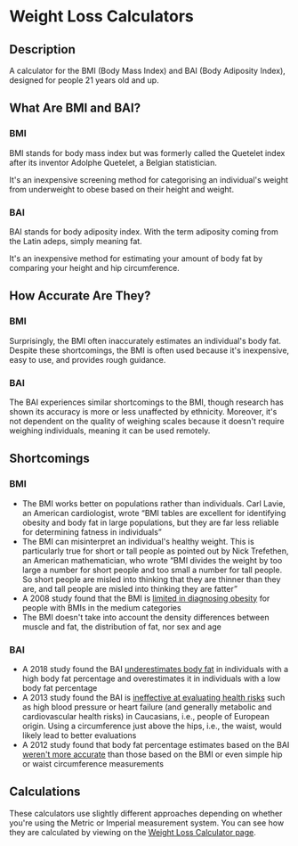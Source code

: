 # Weight Loss Calculators

## Description
A calculator for the BMI (Body Mass Index) and BAI (Body Adiposity Index), designed for people 21 years old and up.

## What Are BMI and BAI?
### BMI
BMI stands for body mass index but was formerly called the Quetelet index after its inventor Adolphe Quetelet, a Belgian statistician.

It's an inexpensive screening method for categorising an individual's weight from underweight to obese based on their height and weight.

### BAI
BAI stands for body adiposity index. With the term adiposity coming from the Latin adeps, simply meaning fat.

It's an inexpensive method for estimating your amount of body fat by comparing your height and hip circumference.

## How Accurate Are They?
### BMI
Surprisingly, the BMI often inaccurately estimates an individual's body fat. Despite these shortcomings, the BMI is often used because it's inexpensive, easy to use, and provides rough guidance.

### BAI
The BAI experiences similar shortcomings to the BMI, though research has shown its accuracy is more or less unaffected by ethnicity. Moreover, it's not dependent on the quality of weighing scales because it doesn't require weighing individuals, meaning it can be used remotely.

## Shortcomings
### BMI
- The BMI works better on populations rather than individuals. Carl Lavie, an American cardiologist, wrote “BMI tables are excellent for identifying obesity and body fat in large populations, but they are far less reliable for determining fatness in individuals”
- The BMI can misinterpret an individual's healthy weight. This is particularly true for short or tall people as pointed out by Nick Trefethen, an American mathematician, who wrote “BMI divides the weight by too large a number for short people and too small a number for tall people. So short people are misled into thinking that they are thinner than they are, and tall people are misled into thinking they are fatter”
- A 2008 study found that the BMI is [limited in diagnosing obesity](https://www.ncbi.nlm.nih.gov/pmc/articles/PMC2877506/#abstract-1title) for people with BMIs in the medium categories
- The BMI doesn't take into account the density differences between muscle and fat, the distribution of fat, nor sex and age
### BAI
- A 2018 study found the BAI [underestimates body fat](https://academic.oup.com/advances/article/9/5/617/5098389#121317705) in individuals with a high body fat percentage and overestimates it in individuals with a low body fat percentage
- A 2013 study found the BAI is [ineffective at evaluating health risks](https://journals.plos.org/plosone/article?id=10.1371/journal.pone.0063999#s4) such as high blood pressure or heart failure (and generally metabolic and cardiovascular health risks) in Caucasians, i.e., people of European origin. Using a circumference just above the hips, i.e., the waist, would likely lead to better evaluations
- A 2012 study found that body fat percentage estimates based on the BAI [weren't more accurate](https://www.ncbi.nlm.nih.gov/pmc/articles/PMC3477292/#S7title) than those based on the BMI or even simple hip or waist circumference measurements

## Calculations
These calculators use slightly different approaches depending on whether you're using the Metric or Imperial measurement system. You can see how they are calculated by viewing on the [Weight Loss Calculator page](https://chrisnewton.dev/weight-loss-calculator).
